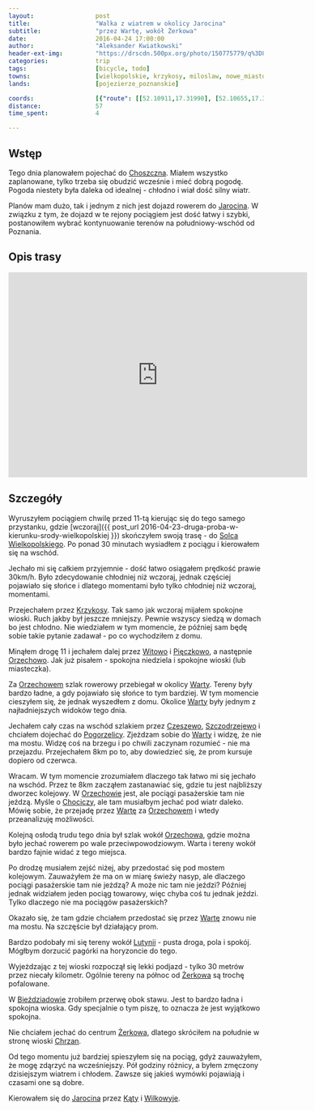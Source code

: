 ```yaml
---
layout:                 post
title:                  "Walka z wiatrem w okolicy Jarocina"
subtitle:               "przez Wartę, wokół Żerkowa"
date:                   2016-04-24 17:00:00
author:                 "Aleksander Kwiatkowski"
header-ext-img:         "https://drscdn.500px.org/photo/150775779/q%3D80_m%3D2000/a3ab571b89f7c52829e5f2ca21fd7b96"
categories:             trip
tags:                   [bicycle, todo]
towns:                  [wielkopolskie, krzykosy, miloslaw, nowe_miasto_nad_warta, zerkow, jarocin]
lands:                  [pojezierze_poznanskie]

coords:                 [{"route": [[52.10911,17.31990], [52.10655,17.32874], [52.10442,17.36170], [52.11823,17.39852], [52.11820,17.39899], [52.12031,17.45169], [52.12410,17.45581], [52.12726,17.48023], [52.13151,17.47997], [52.13303,17.49049], [52.14718,17.50946], [52.14726,17.55997], [52.14691,17.57696], [52.14420,17.58825], [52.15155,17.57683], [52.14718,17.55962], [52.14710,17.50946], [52.13303,17.49049], [52.11043,17.48366], [52.10826,17.47594], [52.10434,17.47581], [52.10223,17.48014], [52.10320,17.48899], [52.09369,17.52091], [52.08934,17.52117], [52.08615,17.52860], [52.07119,17.52139], [52.07196,17.51031], [52.06929,17.50761], [52.06241,17.51216], [52.05747,17.50534], [52.03781,17.52727], [52.02741,17.50843], [52.02080,17.51465], [52.00826,17.53988], [52.00834,17.54340], [52.00081,17.53941], [51.97599,17.51113], [51.97118,17.50083], [51.96996,17.50096], [51.97004,17.49469]], "type": "bicycle"}]
distance:               57
time_spent:             4

---
```


[wiki-choszczno]:        https://pl.wikipedia.org/wiki/Choszczno
[wiki-jarocin]:          https://pl.wikipedia.org/wiki/Jarocin
[wiki-krzykosy]:         https://pl.wikipedia.org/wiki/Krzykosy_(powiat_%C5%9Bredzki)
[wiki-witowo]:           https://pl.wikipedia.org/wiki/Witowo_(powiat_%C5%9Bredzki)
[wiki-pieczkowo]:        https://pl.wikipedia.org/wiki/Pi%C4%99czkowo
[wiki-orzechowo]:        https://pl.wikipedia.org/wiki/Orzechowo
[wiki-warta]:            https://pl.wikipedia.org/wiki/Warta
[wiki-czeszewo]:         https://pl.wikipedia.org/wiki/Czeszewo_(powiat_wrzesi%C5%84ski)
[wiki-szczodrzejewo]:    https://pl.wikipedia.org/wiki/Szczodrzejewo
[wiki-pogorzelica]:      https://pl.wikipedia.org/wiki/Pogorzelica_(wojew%C3%B3dztwo_wielkopolskie)
[wiki-chocicza]:         https://pl.wikipedia.org/wiki/Chocicza_(gmina_Nowe_Miasto_nad_Wart%C4%85)
[wiki-lutynia]:          https://pl.wikipedia.org/wiki/Lutynia_(gmina_Nowe_Miasto_nad_Wart%C4%85)
[wiki-zerkow]:           https://pl.wikipedia.org/wiki/%C5%BBerk%C3%B3w
[wiki-biezdziadow]:      https://pl.wikipedia.org/wiki/Bie%C5%BAdziad%C3%B3w
[wiki-chrzan]:           https://pl.wikipedia.org/wiki/Chrzan_(wojew%C3%B3dztwo_wielkopolskie)
[wiki-katy]:             https://pl.wikipedia.org/wiki/K%C4%85ty_(powiat_jaroci%C5%84ski)
[wiki-wilkowyja]:        https://pl.wikipedia.org/wiki/Wilkowyja_(powiat_jaroci%C5%84ski)
[wiki-solec]:              https://pl.wikipedia.org/wiki/Solec_Wielkopolski

Wstęp
-----

Tego dnia planowałem pojechać do [Choszczna][wiki-choszczno]. Miałem wszystko zaplanowane, tylko
trzeba się obudzić wcześnie i mieć dobrą pogodę. Pogoda niestety była daleka od idealnej - chłodno
i wiał dość silny wiatr.

Planów mam dużo, tak i jednym z nich jest dojazd rowerem do [Jarocina][wiki-jarocin]. W związku z tym,
że dojazd w te rejony pociągiem jest dość łatwy i szybki, postanowiłem wybrać kontynuowanie terenów
na południowy-wschód od Poznania.

Opis trasy
----------

<iframe height='405' width='590' frameborder='0' allowtransparency='true' scrolling='no' src='https://www.strava.com/activities/555486685/embed/828b63c3a6f3a577dedac8bb3826833f2bc9834f'></iframe>

Szczegóły
---------

Wyruszyłem pociągiem chwilę przed 11-tą kierując się do tego samego przystanku, gdzie
[wczoraj]({{ post_url 2016-04-23-druga-proba-w-kierunku-srody-wielkopolskiej }})
skończyłem swoją trasę - do [Solca Wielkopolskiego][wiki-solec].
Po ponad 30 minutach wysiadłem z pociągu i kierowałem się
na wschód.

Jechało mi się całkiem przyjemnie - dość łatwo osiągałem prędkość prawie 30km/h.
Było zdecydowanie chłodniej niż wczoraj, jednak częściej pojawiało się słońce i dlatego
momentami było tylko chłodniej niż wczoraj, momentami.

Przejechałem przez [Krzykosy][wiki-krzykosy]. Tak samo jak wczoraj mijałem spokojne
wioski. Ruch jakby był jeszcze mniejszy. Pewnie wszyscy siedzą w domach bo jest chłodno.
Nie wiedziałem w tym momencie, że później sam będę sobie takie pytanie zadawał -
po co wychodziłem z domu.

Minąłem drogę 11 i jechałem dalej przez [Witowo][wiki-witowo] i [Pięczkowo][wiki-pieczkowo],
a następnie [Orzechowo][wiki-orzechowo]. Jak już pisałem - spokojna niedziela i spokojne wioski
(lub miasteczka).

Za [Orzechowem][wiki-orzechowo] szlak rowerowy przebiegał w okolicy [Warty][wiki-warta].
Tereny były bardzo ładne, a gdy pojawiało się słońce to tym bardziej. W tym momencie
cieszyłem się, że jednak wyszedłem z domu. Okolice [Warty][wiki-warta] były jednym
z najładniejszych widoków tego dnia.

Jechałem cały czas na wschód szlakiem przez [Czeszewo][wiki-czeszewo],
[Szczodrzejewo][wiki-szczodrzejewo] i chciałem dojechać do [Pogorzelicy][wiki-pogorzelica].
Zjeżdzam sobie do [Warty][wiki-warta] i widzę, że nie ma mostu. Widzę coś na brzegu
i po chwili zaczynam rozumieć - nie ma przejazdu. Przejechałem 8km po to, aby dowiedzieć się,
że prom kursuje dopiero od czerwca.

Wracam. W tym momencie zrozumiałem dlaczego tak łatwo mi się jechało na wschód.
Przez te 8km zacząłem zastanawiać się, gdzie tu jest najbliższy dworzec kolejowy.
W [Orzechowie][wiki-orzechowo] jest, ale pociągi pasażerskie tam nie jeźdzą. Myśle o
[Chociczy][wiki-chocicza], ale tam musiałbym jechać pod wiatr daleko. Mówię sobie,
że przejadę przez [Wartę][wiki-warta] za [Orzechowem][wiki-orzechowo] i wtedy
przeanalizuję możliwości.

Kolejną osłodą trudu tego dnia był szlak wokół [Orzechowa][wiki-orzechowo], gdzie
można było jechać rowerem po wale przeciwpowodziowym. Warta i tereny wokół
bardzo fajnie widać z tego miejsca.

Po drodzę musiałem zejść niżej, aby przedostać się pod mostem kolejowym.
Zauważyłem że ma on w miarę świeży nasyp, ale dlaczego pociągi pasażerskie tam
nie jeżdzą? A może nic tam nie jeździ? Później jednak widziałem jeden pociąg
towarowy, więc chyba coś tu jednak jeździ. Tylko dlaczego nie ma pociągów
pasażerskich?

Okazało się, że tam gdzie chciałem przedostać się przez [Wartę][wiki-warta]
znowu nie ma mostu. Na szczęście był działający prom.

Bardzo podobały mi się tereny wokół [Lutynii][wiki-lutynia] - pusta droga,
pola i spokój. Mógłbym dorzucić pagórki na horyzoncie do tego.

Wyjeżdzając z tej wioski rozpoczął się lekki podjazd - tylko 30 metrów przez niecały kilometr.
Ogólnie tereny na północ od [Żerkowa][wiki-zerkow] są trochę pofalowane.

W [Bieździadowie][wiki-biezdziadow] zrobiłem przerwę obok stawu. Jest to bardzo
ładna i spokojna wioska. Gdy specjalnie o tym piszę, to oznacza że jest wyjątkowo spokojna.

Nie chciałem jechać do centrum [Żerkowa][wiki-zerkow], dlatego skróciłem na południe
w stronę wioski [Chrzan][wiki-chrzan].

Od tego momentu już bardziej spieszyłem się na pociąg, gdyż zauważyłem, że mogę zdąrzyć na
wcześniejszy. Pół godziny różnicy, a byłem zmęczony dzisiejszym wiatrem i chłodem.
Zawsze się jakieś wymówki pojawiają i czasami one są dobre.

Kierowałem się do [Jarocina][wiki-jarocin] przez [Kąty][wiki-katy] i
[Wilkowyje][wiki-wilkowyja].
